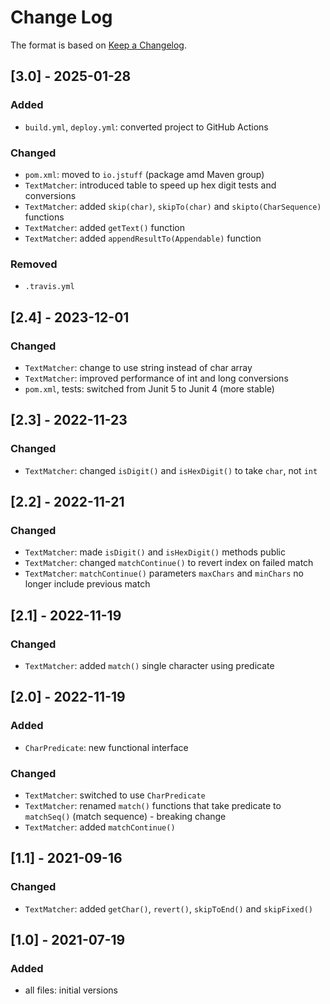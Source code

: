 # Change Log

The format is based on [Keep a Changelog](http://keepachangelog.com/).

## [3.0] - 2025-01-28
### Added
- `build.yml`, `deploy.yml`: converted project to GitHub Actions
### Changed
- `pom.xml`: moved to `io.jstuff` (package amd Maven group)
- `TextMatcher`: introduced table to speed up hex digit tests and conversions
- `TextMatcher`: added `skip(char)`, `skipTo(char)` and `skipto(CharSequence)` functions
- `TextMatcher`: added `getText()` function
- `TextMatcher`: added `appendResultTo(Appendable)` function
### Removed
- `.travis.yml`

## [2.4] - 2023-12-01
### Changed
- `TextMatcher`: change to use string instead of char array
- `TextMatcher`: improved performance of int and long conversions
- `pom.xml`, tests: switched from Junit 5 to Junit 4 (more stable)

## [2.3] - 2022-11-23
### Changed
- `TextMatcher`: changed `isDigit()` and `isHexDigit()` to take `char`, not `int`

## [2.2] - 2022-11-21
### Changed
- `TextMatcher`: made `isDigit()` and `isHexDigit()` methods public
- `TextMatcher`: changed `matchContinue()` to revert index on failed match
- `TextMatcher`: `matchContinue()` parameters `maxChars` and `minChars` no longer include previous match

## [2.1] - 2022-11-19
### Changed
- `TextMatcher`: added `match()` single character using predicate

## [2.0] - 2022-11-19
### Added
- `CharPredicate`: new functional interface
### Changed
- `TextMatcher`: switched to use `CharPredicate`
- `TextMatcher`: renamed `match()` functions that take predicate to `matchSeq()` (match sequence) - breaking change
- `TextMatcher`: added `matchContinue()`

## [1.1] - 2021-09-16
### Changed
- `TextMatcher`: added `getChar()`, `revert()`, `skipToEnd()` and `skipFixed()`

## [1.0] - 2021-07-19
### Added
- all files: initial versions
